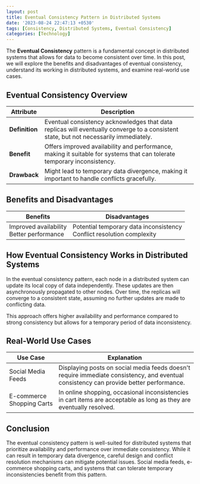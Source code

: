 ```yaml
---
layout: post
title: Eventual Consistency Pattern in Distributed Systems
date: '2023-08-24 22:47:13 +0530'
tags: [Consistency, Distributed Systems, Eventual Consistency]
categories: [Technology]
---
```


The **Eventual Consistency** pattern is a fundamental concept in distributed systems that allows for data to become consistent over time. In this post, we will explore the benefits and disadvantages of eventual consistency, understand its working in distributed systems, and examine real-world use cases.

## Eventual Consistency Overview

| Attribute          | Description                                                       |
|--------------------|-------------------------------------------------------------------|
| **Definition**     | Eventual consistency acknowledges that data replicas will eventually converge to a consistent state, but not necessarily immediately. |
| **Benefit**        | Offers improved availability and performance, making it suitable for systems that can tolerate temporary inconsistency. |
| **Drawback**       | Might lead to temporary data divergence, making it important to handle conflicts gracefully. |

## Benefits and Disadvantages

| Benefits                                      | Disadvantages                                 |
|-----------------------------------------------|-----------------------------------------------|
| Improved availability<br>Better performance  | Potential temporary data inconsistency<br>Conflict resolution complexity |

## How Eventual Consistency Works in Distributed Systems

In the eventual consistency pattern, each node in a distributed system can update its local copy of data independently. These updates are then asynchronously propagated to other nodes. Over time, the replicas will converge to a consistent state, assuming no further updates are made to conflicting data.

This approach offers higher availability and performance compared to strong consistency but allows for a temporary period of data inconsistency.

## Real-World Use Cases

| Use Case                                      | Explanation                                 |
|-----------------------------------------------|---------------------------------------------|
| Social Media Feeds                           | Displaying posts on social media feeds doesn't require immediate consistency, and eventual consistency can provide better performance. |
| E-commerce Shopping Carts                    | In online shopping, occasional inconsistencies in cart items are acceptable as long as they are eventually resolved. |

## Conclusion

The eventual consistency pattern is well-suited for distributed systems that prioritize availability and performance over immediate consistency. While it can result in temporary data divergence, careful design and conflict resolution mechanisms can mitigate potential issues. Social media feeds, e-commerce shopping carts, and systems that can tolerate temporary inconsistencies benefit from this pattern.

